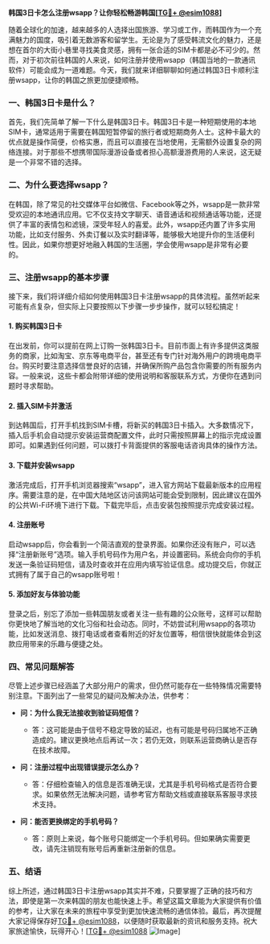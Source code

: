 **韩国3日卡怎么注册wsapp？让你轻松畅游韩国[[TG💪+ @esim1088](https://t.me/s/esim1088)]**

随着全球化的加速，越来越多的人选择出国旅游、学习或工作，而韩国作为一个充满魅力的国度，吸引着无数游客和留学生。无论是为了感受韩流文化的魅力，还是想在首尔的大街小巷里寻找美食灵感，拥有一张合适的SIM卡都是必不可少的。然而，对于初次前往韩国的人来说，如何注册并使用wsapp（韩国当地的一款通讯软件）可能会成为一道难题。今天，我们就来详细聊聊如何通过韩国3日卡顺利注册wsapp，让你的韩国之旅更加便捷顺畅。

### 一、韩国3日卡是什么？

首先，我们先简单了解一下什么是韩国3日卡。韩国3日卡是一种短期使用的本地SIM卡，通常适用于需要在韩国短暂停留的旅行者或短期商务人士。这种卡最大的优点就是操作简便，价格实惠，而且可以直接在当地使用，无需额外设置复杂的网络连接。对于那些不想携带国际漫游设备或者担心高额漫游费用的人来说，这无疑是一个非常不错的选择。

### 二、为什么要选择wsapp？

在韩国，除了常见的社交媒体平台如微信、Facebook等之外，wsapp是一款非常受欢迎的本地通讯应用。它不仅支持文字聊天、语音通话和视频通话等功能，还提供了丰富的表情包和滤镜，深受年轻人的喜爱。此外，wsapp还内置了许多实用功能，比如支付服务、外卖订餐以及实时翻译等，能够极大地提升你的生活便利性。因此，如果你想更好地融入韩国的生活圈，学会使用wsapp是非常有必要的。

### 三、注册wsapp的基本步骤

接下来，我们将详细介绍如何使用韩国3日卡注册wsapp的具体流程。虽然听起来可能有点复杂，但实际上只要按照以下步骤一步步操作，就可以轻松搞定！

#### 1. 购买韩国3日卡

在出发前，你可以提前在网上订购一张韩国3日卡。目前市面上有许多提供这类服务的商家，比如淘宝、京东等电商平台，甚至还有专门针对海外用户的跨境电商平台。购买时要注意选择信誉良好的店铺，并确保所购产品包含你需要的所有服务内容。一般来说，这些卡都会附带详细的使用说明和客服联系方式，方便你在遇到问题时寻求帮助。

#### 2. 插入SIM卡并激活

到达韩国后，打开手机找到SIM卡槽，将新买的韩国3日卡插入。大多数情况下，插入后手机会自动提示安装运营商配置文件，此时只需按照屏幕上的指示完成设置即可。如果遇到任何问题，可以拨打卡背面提供的客服电话咨询具体的操作方法。

#### 3. 下载并安装wsapp

激活完成后，打开手机浏览器搜索“wsapp”，进入官方网站下载最新版本的应用程序。需要注意的是，在中国大陆地区访问该网站可能会受到限制，因此建议在国外的公共Wi-Fi环境下进行下载。下载完毕后，点击安装包按照提示完成安装过程。

#### 4. 注册账号

启动wsapp后，你会看到一个简洁直观的登录界面。如果你还没有账户，可以选择“注册新账号”选项。输入手机号码作为用户名，并设置密码。系统会向你的手机发送一条验证码短信，请及时查收并在应用内填写验证信息。成功提交后，你就正式拥有了属于自己的wsapp账号啦！

#### 5. 添加好友与体验功能

登录之后，别忘了添加一些韩国朋友或者关注一些有趣的公众账号，这样可以帮助你更快地了解当地的文化习俗和社会动态。同时，不妨尝试利用wsapp的各项功能，比如发送消息、拨打电话或者查看附近的好友位置等，相信很快就能体会到这款应用带来的乐趣与便捷之处。

### 四、常见问题解答

尽管上述步骤已经涵盖了大部分用户的需求，但仍然可能存在一些特殊情况需要特别注意。下面列出了一些常见的疑问及解决办法，供参考：

- **问：为什么我无法接收到验证码短信？**
  - 答：这可能是由于信号不稳定导致的延迟，也有可能是号码归属地不正确造成的。建议更换地点后再试一次；若仍无效，则联系运营商确认是否存在技术故障。
  
- **问：注册过程中出现错误提示怎么办？**
  - 答：仔细检查输入的信息是否准确无误，尤其是手机号码格式是否符合要求。如果依然无法解决问题，请参考官方帮助文档或直接联系客服寻求技术支持。

- **问：能否更换绑定的手机号码？**
  - 答：原则上来说，每个账号只能绑定一个手机号码。但如果确实需要更改，请先注销现有账号后再重新注册新的信息。

### 五、结语

综上所述，通过韩国3日卡注册wsapp其实并不难，只要掌握了正确的技巧和方法，即使是第一次来韩国的朋友也能快速上手。希望这篇文章能为大家提供有价值的参考，让大家在未来的旅程中享受到更加快速流畅的通信体验。最后，再次提醒大家记得保存好[TG💪+ @esim1088](https://t.me/s/esim1088)，以便随时获取最新的资讯和服务支持。祝大家旅途愉快，玩得开心！[[TG💪+ @esim1088](https://t.me/s/esim1088) ![Image](https://i.postimg.cc/4NQfJmqS/Snipaste-2025-05-13-00-14-12.png)]